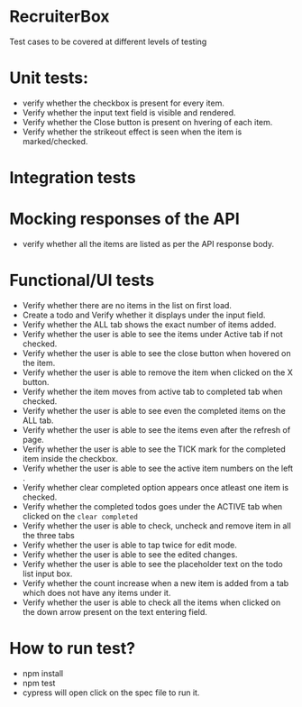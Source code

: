 # RecruiterBox

Test cases to be covered at different levels of testing

# Unit tests:

-   verify whether the checkbox is present for every item.
-   Verify whether the input text field is visible and rendered.
-   Verify whether the Close button is present on hvering of each item.
-   Verify whether the strikeout effect is seen when the item is marked/checked.

# Integration tests

# Mocking responses of the API

-   verify whether all the items are listed as per the API response body.

# Functional/UI tests

-   Verify whether there are no items in the list on first load.
-   Create a todo and Verify whether it displays under the input field.
-   Verify whether the ALL tab shows the exact number of items added.
-   Verify whether the user is able to see the items under Active tab if not checked.
-   Verify whether the user is able to see the close button when hovered on the item.
-   Verify whether the user is able to remove the item when clicked on the X button.
-   Verify whether the item moves from active tab to completed tab when checked.
-   Verify whether the user is able to see even the completed items on the ALL tab.
-   Verify whether the user is able to see the items even after the refresh of page.
-   Verify whether the user is able to see the TICK mark for the completed item inside the checkbox.
-   Verify whether the user is able to see the active item numbers on the left .
-   Verify whether clear completed option appears once atleast one item is checked.
-   Verify whether the completed todos goes under the ACTIVE tab when clicked on the `clear completed`
-   Verify whether the user is able to check, uncheck and remove item in all the three tabs
-   Verify whether the user is able to tap twice for edit mode.
-   Verify whether the user is able to see the edited changes.
-   Verify whether the user is able to see the placeholder text on the todo list input box.
-   Verify whether the count increase when a new item is added from a tab which does not have any items under it.
-   Verify whether the user is able to check all the items when clicked on the down arrow present on the text entering field.


# How to run test?
- npm install
- npm test
- cypress will open click on the spec file to run it.
